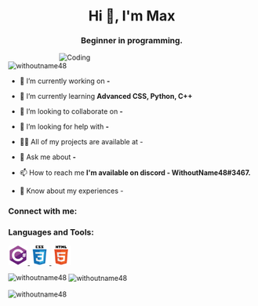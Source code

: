 <h1 align="center">Hi 👋, I'm Max</h1>
<h3 align="center">Beginner in programming.</h3>
<img align="right" alt="Coding" width="400" src="https://cdn.dribbble.com/users/1162077/screenshots/3848914/programmer.gif">

<p align="left"> <img src="https://komarev.com/ghpvc/?username=withoutname48&label=Profile%20views&color=0e75b6&style=flat" alt="withoutname48" /> </p>

- 🔭 I’m currently working on **-**

- 🌱 I’m currently learning **Advanced CSS, Python, C++**

- 👯 I’m looking to collaborate on **-**

- 🤝 I’m looking for help with **-**

- 👨‍💻 All of my projects are available at -

- 💬 Ask me about **-**

- 📫 How to reach me **I'm available on discord - WithoutName48#3467.**

- 📄 Know about my experiences -

<h3 align="left">Connect with me:</h3>
<p align="left">
</p>

<h3 align="left">Languages and Tools:</h3>
<p align="left"> <a href="https://www.w3schools.com/cs/" target="_blank" rel="noreferrer"> <img src="https://raw.githubusercontent.com/devicons/devicon/master/icons/csharp/csharp-original.svg" alt="csharp" width="40" height="40"/> </a> <a href="https://www.w3schools.com/css/" target="_blank" rel="noreferrer"> <img src="https://raw.githubusercontent.com/devicons/devicon/master/icons/css3/css3-original-wordmark.svg" alt="css3" width="40" height="40"/> </a> <a href="https://www.w3.org/html/" target="_blank" rel="noreferrer"> <img src="https://raw.githubusercontent.com/devicons/devicon/master/icons/html5/html5-original-wordmark.svg" alt="html5" width="40" height="40"/> </a> </p>

<p><img align="left" src="https://github-readme-stats.vercel.app/api/top-langs?username=withoutname48&show_icons=true&locale=en&layout=compact" alt="withoutname48" /></p>

<p>&nbsp;<img align="center" src="https://github-readme-stats.vercel.app/api?username=withoutname48&show_icons=true&locale=en" alt="withoutname48" /></p>

<p><img align="center" src="https://github-readme-streak-stats.herokuapp.com/?user=withoutname48&" alt="withoutname48" /></p>
